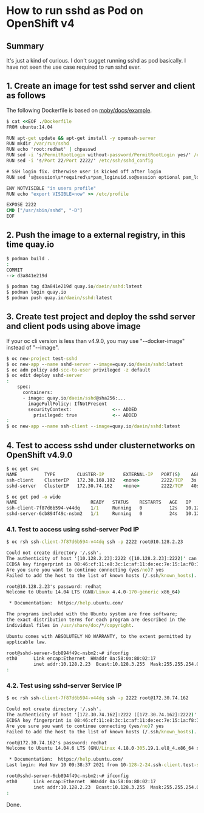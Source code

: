 # How to run sshd as Pod on OpenShift v4

## Summary

It's just a kind of curious. I don't sugget running sshd as pod basically. I have not seen the use case required to run sshd ever.

## 1. Create an image for test sshd server and client as follows
The following Dockerfile is based on [moby/docs/example](https://github.com/moby/moby/blob/docs/docs/examples/running_ssh_service.Dockerfile).

```cmd
$ cat <<EOF ./Dockerfile 
FROM ubuntu:14.04

RUN apt-get update && apt-get install -y openssh-server
RUN mkdir /var/run/sshd
RUN echo 'root:redhat' | chpasswd
RUN sed -i 's/PermitRootLogin without-password/PermitRootLogin yes/' /etc/ssh/sshd_config
RUN sed -i 's/Port 22/Port 2222/' /etc/ssh/sshd_config

# SSH login fix. Otherwise user is kicked off after login
RUN sed 's@session\s*required\s*pam_loginuid.so@session optional pam_loginuid.so@g' -i /etc/pam.d/sshd

ENV NOTVISIBLE "in users profile"
RUN echo "export VISIBLE=now" >> /etc/profile

EXPOSE 2222
CMD ["/usr/sbin/sshd", "-D"]
EOF
```
## 2. Push the image to a external registry, in this time quay.io
```cmd
$ podman build .
:
COMMIT
--> d3a841e219d

$ podman tag d3a841e219d quay.io/daein/sshd:latest
$ podman login quay.io
$ podman push quay.io/daein/sshd:latest
```

## 3. Create test project and deploy the sshd server and client pods using above image
If your oc cli version is less than v4.9.0, you may use "--docker-image" instead of "--image".

```cmd
$ oc new-project test-sshd
$ oc new-app --name sshd-server --image=quay.io/daein/sshd:latest
$ oc adm policy add-scc-to-user privileged -z default
$ oc edit deploy sshd-server
:
    spec:
      containers:
      - image: quay.io/daein/sshd@sha256:...
        imagePullPolicy: IfNotPresent
        securityContext:               <-- ADDED
          privileged: true             <-- ADDED
:
$ oc new-app --name ssh-client --image=quay.io/daein/sshd:latest
```

## 4. Test to access sshd under clusternetworks on OpenShift v4.9.0
```cmd
$ oc get svc
NAME          TYPE        CLUSTER-IP       EXTERNAL-IP   PORT(S)    AGE
ssh-client    ClusterIP   172.30.168.102   <none>        2222/TCP   3s
sshd-server   ClusterIP   172.30.74.162    <none>        2222/TCP   40s

$ oc get pod -o wide
NAME                           READY   STATUS    RESTARTS   AGE   IP            NODE                                           
ssh-client-7f87d6b594-v44dq    1/1     Running   0          12s   10.128.2.24   ip-10-0-206-193.ap-northeast-1.compute.internal
sshd-server-6cb894f49c-nsbm2   1/1     Running   0          24s   10.128.2.23   ip-10-0-206-193.ap-northeast-1.compute.internal
```
### 4.1. Test to access using sshd-server Pod IP
```cmd
$ oc rsh ssh-client-7f87d6b594-v44dq ssh -p 2222 root@10.128.2.23

Could not create directory '/.ssh'.
The authenticity of host '[10.128.2.23]:2222 ([10.128.2.23]:2222)' can't be established.
ECDSA key fingerprint is 08:46:cf:11:e8:3c:1c:af:11:de:ec:7e:15:1a:f8:76.
Are you sure you want to continue connecting (yes/no)? yes
Failed to add the host to the list of known hosts (/.ssh/known_hosts).

root@10.128.2.23's password: redhat
Welcome to Ubuntu 14.04 LTS (GNU/Linux 4.4.0-170-generic x86_64)

 * Documentation:  https://help.ubuntu.com/

The programs included with the Ubuntu system are free software;
the exact distribution terms for each program are described in the
individual files in /usr/share/doc/*/copyright.

Ubuntu comes with ABSOLUTELY NO WARRANTY, to the extent permitted by
applicable law.

root@sshd-server-6cb894f49c-nsbm2:~# ifconfig
eth0      Link encap:Ethernet  HWaddr 0a:58:0a:80:02:17  
          inet addr:10.128.2.23  Bcast:10.128.3.255  Mask:255.255.254.0  <--- sshd-server Pod IP
:
```
### 4.2. Test using sshd-server Service IP
```cmd
$ oc rsh ssh-client-7f87d6b594-v44dq ssh -p 2222 root@172.30.74.162

Could not create directory '/.ssh'.
The authenticity of host '[172.30.74.162]:2222 ([172.30.74.162]:2222)' can't be established.
ECDSA key fingerprint is 08:46:cf:11:e8:3c:1c:af:11:de:ec:7e:15:1a:f8:76.
Are you sure you want to continue connecting (yes/no)? yes
Failed to add the host to the list of known hosts (/.ssh/known_hosts).

root@172.30.74.162's password: redhat
Welcome to Ubuntu 14.04.6 LTS (GNU/Linux 4.18.0-305.19.1.el8_4.x86_64 x86_64)

 * Documentation:  https://help.ubuntu.com/
Last login: Wed Nov 10 09:38:37 2021 from 10-128-2-24.ssh-client.test-sshd.svc.cluster.local

root@sshd-server-6cb894f49c-nsbm2:~# ifconfig
eth0      Link encap:Ethernet  HWaddr 0a:58:0a:80:02:17  
          inet addr:10.128.2.23  Bcast:10.128.3.255  Mask:255.255.254.0  <--- sshd-server Pod IP
:
```

Done.
